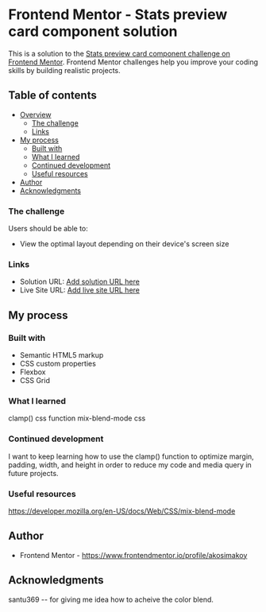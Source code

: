 # Frontend Mentor - Stats preview card component solution

This is a solution to the [Stats preview card component challenge on Frontend Mentor](https://www.frontendmentor.io/challenges/stats-preview-card-component-8JqbgoU62). Frontend Mentor challenges help you improve your coding skills by building realistic projects. 

## Table of contents

- [Overview](#overview)
  - [The challenge](#the-challenge)
  - [Links](#links)
- [My process](#my-process)
  - [Built with](#built-with)
  - [What I learned](#what-i-learned)
  - [Continued development](#continued-development)
  - [Useful resources](#useful-resources)
- [Author](#author)
- [Acknowledgments](#acknowledgments)



### The challenge

Users should be able to:

- View the optimal layout depending on their device's screen size

### Links

- Solution URL: [Add solution URL here](https://your-solution-url.com)
- Live Site URL: [Add live site URL here](https://your-live-site-url.com)

## My process

### Built with

- Semantic HTML5 markup
- CSS custom properties
- Flexbox
- CSS Grid


### What I learned

clamp() css function
mix-blend-mode css

### Continued development

I want to keep learning how to use the clamp() function to optimize margin, padding, width, and height in order to reduce my code and media query in future projects.


### Useful resources

https://developer.mozilla.org/en-US/docs/Web/CSS/mix-blend-mode

## Author

- Frontend Mentor - https://www.frontendmentor.io/profile/akosimakoy


## Acknowledgments

santu369 -- for giving me idea how to acheive the color blend.